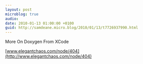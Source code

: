 ```yaml
---
layout: post
microblog: true
audio: 
date: 2010-01-13 01:00:00 +0100
guid: http://samdeane.micro.blog/2010/01/13/t7726937990.html
---
```

More On Doxygen From XCode

[www.elegantchaos.com/node/404](http://www.elegantchaos.com/node/404)
